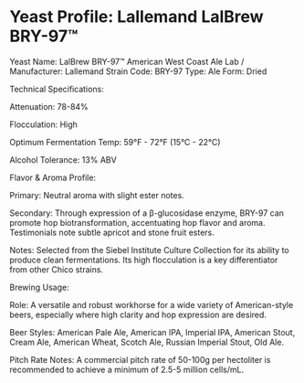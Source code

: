 # Yeast Profile: Lallemand LalBrew BRY-97™

Yeast Name: LalBrew BRY-97™ American West Coast Ale
Lab / Manufacturer: Lallemand
Strain Code: BRY-97
Type: Ale
Form: Dried

Technical Specifications:

Attenuation: 78-84%

Flocculation: High

Optimum Fermentation Temp: 59°F - 72°F (15°C - 22°C)

Alcohol Tolerance: 13% ABV

Flavor & Aroma Profile:

Primary: Neutral aroma with slight ester notes.

Secondary: Through expression of a β-glucosidase enzyme, BRY-97 can promote hop biotransformation, accentuating hop flavor and aroma. Testimonials note subtle apricot and stone fruit esters.

Notes: Selected from the Siebel Institute Culture Collection for its ability to produce clean fermentations. Its high flocculation is a key differentiator from other Chico strains.

Brewing Usage:

Role: A versatile and robust workhorse for a wide variety of American-style beers, especially where high clarity and hop expression are desired.

Beer Styles: American Pale Ale, American IPA, Imperial IPA, American Stout, Cream Ale, American Wheat, Scotch Ale, Russian Imperial Stout, Old Ale.

Pitch Rate Notes:
A commercial pitch rate of 50-100g per hectoliter is recommended to achieve a minimum of 2.5-5 million cells/mL.
